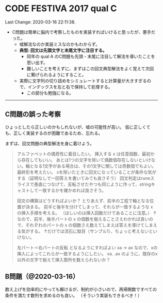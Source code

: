 # CODE FESTIVA 2017 qual C

Last Change: 2020-03-16 22:11:38.

- C問題は簡単に脳内で考察したものを実装すればいけると思ったが、悪手だった。
  - 嘘解法なのか実装ミスなのかもわからず。
  - **典型: 回文は先頭文字と末尾文字に注目する。**
    - 同年の qual A のC問題も先頭・末尾に注目して解法を導いたことを思い出す。
    - 難しいことを考えずに、まずはこの回文典型解法をよく覚えて次回に繋げられるようにすること。
  - 実際に文字列の切り詰めをシミュレートすると計算量が大きすぎるので、インデックスを左と右で保持して処理する。
    - この部分も勉強になる。

---

## C問題の誤った考察

ひょっとしたら正しいのかもしれないが、嘘の可能性が高い。
仮に正しくても、正しく実装するのが困難であるため、忘れる。

まずは、回文問題の典型解法を身に着けよう。

> アルファベットの偶奇性に着目したい。
> 挿入する x は任意個数、最初から存在してもいい。
> あとは1つの文字を除いて偶数個存在しないといけない。軸となる1文字がある場合は、その1文字に関しては奇数個でもよい。
> 最終形を考えたい。
> xを除いたときに回文になっていることが条件な気がする（証明なしで一回答えを書いてみても良さそう）
> 回文判定はruneスライスで愚直につなげて、反転させたやつも同じように作って、stringキャストして一致するかを確かめれば良さそう。
>
> 回文の構築はどうすればよいか？
> とりあえず、前半の工程で軸となる位置が決まる。
> 前半と後半を分けてしまって、それらが一致するような x の挿入手順を考える。
> （ほしいのは挿入回数だけであることに注意。）
> ↑なので、前半、後半パートの x の個数を揃えることさえわかれば良いので、それぞれのパートの x の個数さえ数えてしまえば答えを導けてしまえる気がする。
> ↑だけでは流石に駄目（サンプル1）、ちょっと考えないといけない。
>
> 左パート＝右パートの反転
> となるようにすればよい
> xa -> ax なので、xの挿入によってこれらが一致するようにしたい。
> xa.
> .ax
> のように、既存のx以外の文字で揃えて挿入箇所を数えられないか？

## B問題（@2020-03-16）

数え上げを効率的にやっても解けるが、制約が小さいので、再帰関数ですべての条件を満たす数列を求めるのも良い。
（そういう実装もできるべき！）

